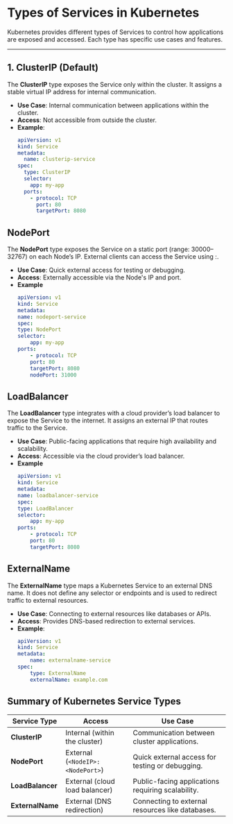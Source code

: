 # Types of Services in Kubernetes

Kubernetes provides different types of Services to control how applications are exposed and accessed. Each type has specific use cases and features.

---

## 1. **ClusterIP** (Default)
The **ClusterIP** type exposes the Service only within the cluster. It assigns a stable virtual IP address for internal communication.

- **Use Case**: Internal communication between applications within the cluster.
- **Access**: Not accessible from outside the cluster.
- **Example**:
  ```yaml
  apiVersion: v1
  kind: Service
  metadata:
    name: clusterip-service
  spec:
    type: ClusterIP
    selector:
      app: my-app
    ports:
      - protocol: TCP
        port: 80
        targetPort: 8080
    ```

## NodePort

The **NodePort** type exposes the Service on a static port (range: 30000–32767) on each Node’s IP. External clients can access the Service using <NodeIP>:<NodePort>.

- **Use Case**: Quick external access for testing or debugging.
- **Access**: Externally accessible via the Node's IP and port.
- **Example**
    ```yaml
    apiVersion: v1
    kind: Service
    metadata:
    name: nodeport-service
    spec:
    type: NodePort
    selector:
        app: my-app
    ports:
        - protocol: TCP
        port: 80
        targetPort: 8080
        nodePort: 31000
    ```

## LoadBalancer
The **LoadBalancer** type integrates with a cloud provider’s load balancer to expose the Service to the internet. It assigns an external IP that routes traffic to the Service.

- **Use Case**: Public-facing applications that require high availability and scalability.
- **Access**: Accessible via the cloud provider’s load balancer.
- **Example**
    ```yaml
    apiVersion: v1
    kind: Service
    metadata:
    name: loadbalancer-service
    spec:
    type: LoadBalancer
    selector:
        app: my-app
    ports:
        - protocol: TCP
        port: 80
        targetPort: 8080
    ```

## ExternalName
The **ExternalName** type maps a Kubernetes Service to an external DNS name. It does not define any selector or endpoints and is used to redirect traffic to external resources.

- **Use Case**: Connecting to external resources like databases or APIs.
- **Access**: Provides DNS-based redirection to external services.
- **Example**: 
    ```yaml
    apiVersion: v1
    kind: Service
    metadata:
        name: externalname-service
    spec:
        type: ExternalName
        externalName: example.com
    ```

## Summary of Kubernetes Service Types

| **Service Type** | **Access**                        | **Use Case**                                      |
|-------------------|-----------------------------------|--------------------------------------------------|
| **ClusterIP**     | Internal (within the cluster)    | Communication between cluster applications.      |
| **NodePort**      | External (`<NodeIP>:<NodePort>`) | Quick external access for testing or debugging.  |
| **LoadBalancer**  | External (cloud load balancer)   | Public-facing applications requiring scalability.|
| **ExternalName**  | External (DNS redirection)       | Connecting to external resources like databases. |
